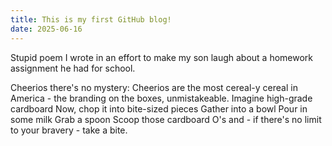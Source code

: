 ```yaml
---
title: This is my first GitHub blog!
date: 2025-06-16
---
```

Stupid poem I wrote in an effort to make my son laugh about a homework assignment he had for school.

Cheerios
there's no mystery:
Cheerios are the most
cereal-y cereal in America - the branding on the boxes, unmistakeable.
Imagine high-grade cardboard
Now, chop it into bite-sized pieces
Gather into a bowl
Pour in some milk
Grab a spoon
Scoop those cardboard O's
and - if there's no limit
to your bravery -
take a bite.
